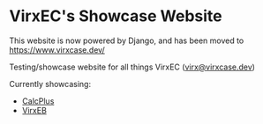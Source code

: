 # VirxEC's Showcase Website

This website is now powered by Django, and has been moved to https://www.virxcase.dev/

Testing/showcase website for all things VirxEC (virx@virxcase.dev)

Currently showcasing:

 - [CalcPlus](https://github.com/virxec/calcplus)
 - [VirxEB](https://github.com/virxec/virxeb)
